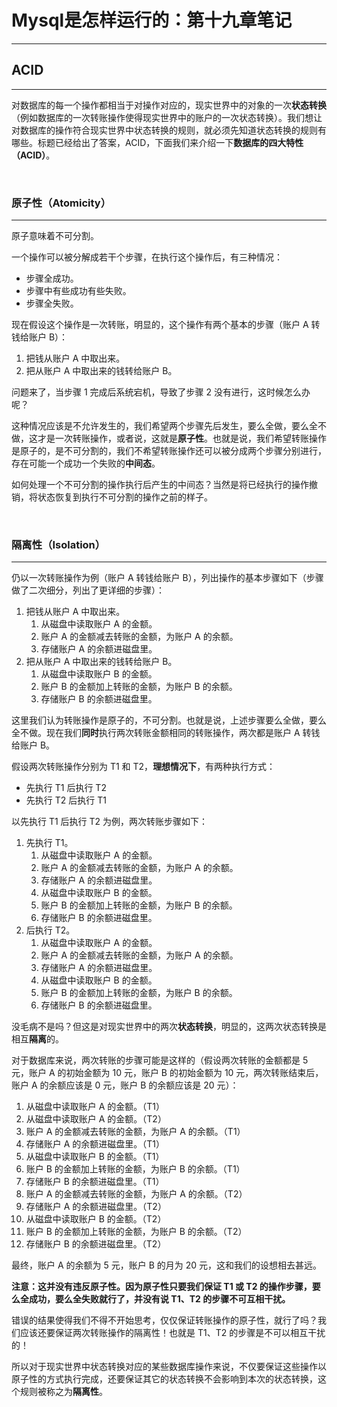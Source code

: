 # Mysql是怎样运行的：第十九章笔记

---

## ACID

---

对数据库的每一个操作都相当于对操作对应的，现实世界中的对象的一次**状态转换**（例如数据库的一次转账操作使得现实世界中的账户的一次状态转换）。我们想让对数据库的操作符合现实世界中状态转换的规则，就必须先知道状态转换的规则有哪些。标题已经给出了答案，ACID，下面我们来介绍一下**数据库的四大特性（ACID）**。

<br />

### 原子性（Atomicity）

---

原子意味着不可分割。

一个操作可以被分解成若干个步骤，在执行这个操作后，有三种情况：

* 步骤全成功。
* 步骤中有些成功有些失败。
* 步骤全失败。

现在假设这个操作是一次转账，明显的，这个操作有两个基本的步骤（账户 A 转钱给账户 B）：

1. 把钱从账户 A 中取出来。
2. 把从账户 A 中取出来的钱转给账户 B。

问题来了，当步骤 1 完成后系统宕机，导致了步骤 2 没有进行，这时候怎么办呢？

这种情况应该是不允许发生的，我们希望两个步骤先后发生，要么全做，要么全不做，这才是一次转账操作，或者说，这就是**原子性**。也就是说，我们希望转账操作是原子的，是不可分割的，我们不希望转账操作还可以被分成两个步骤分别进行，存在可能一个成功一个失败的**中间态**。

如何处理一个不可分割的操作执行后产生的中间态？当然是将已经执行的操作撤销，将状态恢复到执行不可分割的操作之前的样子。

<br />

### 隔离性（Isolation）

---

仍以一次转账操作为例（账户 A 转钱给账户 B），列出操作的基本步骤如下（步骤做了二次细分，列出了更详细的步骤）：

1. 把钱从账户 A 中取出来。
   1. 从磁盘中读取账户 A 的金额。
   2. 账户 A 的金额减去转账的金额，为账户 A 的余额。
   3. 存储账户 A 的余额进磁盘里。
2. 把从账户 A 中取出来的钱转给账户 B。
   1. 从磁盘中读取账户 B 的金额。
   2. 账户 B 的金额加上转账的金额，为账户 B 的余额。
   3. 存储账户 B 的余额进磁盘里。

这里我们认为转账操作是原子的，不可分割。也就是说，上述步骤要么全做，要么全不做。现在我们**同时**执行两次转账金额相同的转账操作，两次都是账户 A 转钱给账户 B。

假设两次转账操作分别为 T1 和 T2，**理想情况下**，有两种执行方式：

* 先执行 T1 后执行 T2
* 先执行 T2 后执行 T1

以先执行 T1 后执行 T2 为例，两次转账步骤如下：

1. 先执行 T1。
   1. 从磁盘中读取账户 A 的金额。
   2. 账户 A 的金额减去转账的金额，为账户 A 的余额。
   3. 存储账户 A 的余额进磁盘里。
   4. 从磁盘中读取账户 B 的金额。
   5. 账户 B 的金额加上转账的金额，为账户 B 的余额。
   6. 存储账户 B 的余额进磁盘里。
2. 后执行 T2。
   1. 从磁盘中读取账户 A 的金额。
   2. 账户 A 的金额减去转账的金额，为账户 A 的余额。
   3. 存储账户 A 的余额进磁盘里。
   4. 从磁盘中读取账户 B 的金额。
   5. 账户 B 的金额加上转账的金额，为账户 B 的余额。
   6. 存储账户 B 的余额进磁盘里。

没毛病不是吗？但这是对现实世界中的两次**状态转换**，明显的，这两次状态转换是相互**隔离**的。

对于数据库来说，两次转账的步骤可能是这样的（假设两次转账的金额都是 5 元，账户 A 的初始金额为 10 元，账户 B 的初始金额为 10 元，两次转账结束后，账户 A 的余额应该是 0 元，账户 B 的余额应该是 20 元）：

1. 从磁盘中读取账户 A 的金额。（T1）
2. 从磁盘中读取账户 A 的金额。（T2）
3. 账户 A 的金额减去转账的金额，为账户 A 的余额。（T1）
4. 存储账户 A 的余额进磁盘里。（T1）
5. 从磁盘中读取账户 B 的金额。（T1）
6. 账户 B 的金额加上转账的金额，为账户 B 的余额。（T1）
7. 存储账户 B 的余额进磁盘里。（T1）
8. 账户 A 的金额减去转账的金额，为账户 A 的余额。（T2）
9. 存储账户 A 的余额进磁盘里。（T2）
10. 从磁盘中读取账户 B 的金额。（T2）
11. 账户 B 的金额加上转账的金额，为账户 B 的余额。（T2）
12. 存储账户 B 的余额进磁盘里。（T2）

最终，账户 A 的余额为 5 元，账户 B 的月为 20 元，这和我们的设想相去甚远。

**注意：这并没有违反原子性。因为原子性只要我们保证 T1 或 T2 的操作步骤，要么全成功，要么全失败就行了，并没有说 T1、T2 的步骤不可互相干扰。**

错误的结果使得我们不得不开始思考，仅仅保证转账操作的原子性，就行了吗？我们应该还要保证两次转账操作的隔离性！也就是 T1、T2 的步骤是不可以相互干扰的！

所以对于现实世界中状态转换对应的某些数据库操作来说，不仅要保证这些操作以原子性的方式执行完成，还要保证其它的状态转换不会影响到本次的状态转换，这个规则被称之为**隔离性**。






































